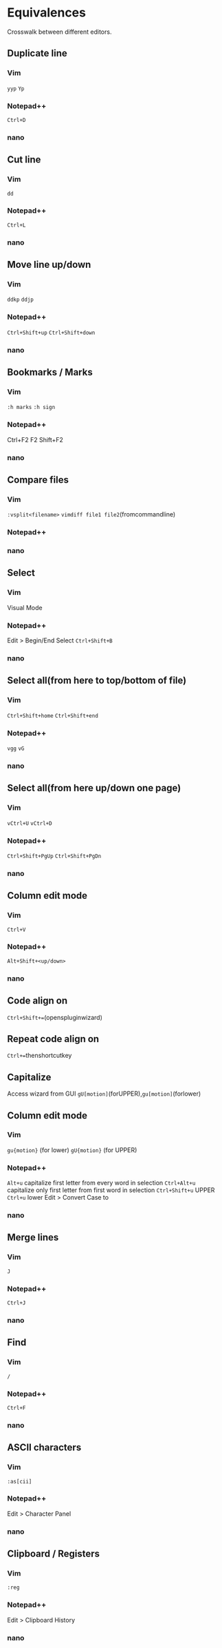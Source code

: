 # Equivalences

Crosswalk between different editors.



## Duplicate line

### Vim
`yyp`
`Yp`

### Notepad++
`Ctrl+D`

### nano


## Cut line

### Vim
`dd`

### Notepad++
`Ctrl+L`

### nano


## Move line up/down

### Vim
`ddkp`
`ddjp`

### Notepad++
`Ctrl+Shift+up`
`Ctrl+Shift+down`

### nano

## Bookmarks / Marks

### Vim
`:h marks`
`:h sign`

### Notepad++
Ctrl+F2
F2
Shift+F2

### nano















## Compare files

### Vim
`:vsplit<filename>`
`vimdiff file1 file2`(fromcommandline)

### Notepad++


### nano








## Select

### Vim
Visual Mode

### Notepad++
Edit > Begin/End Select
`Ctrl+Shift+B`


### nano



## Select all(from here to top/bottom of file)

### Vim
`Ctrl+Shift+home`
`Ctrl+Shift+end`

### Notepad++
`vgg`
`vG`

### nano


## Select all(from here up/down one page)

### Vim
`vCtrl+U`
`vCtrl+D`


### Notepad++
`Ctrl+Shift+PgUp`
`Ctrl+Shift+PgDn`


### nano




## Column edit mode

### Vim
`Ctrl+V`


### Notepad++
`Alt+Shift+<up/down>`


### nano





































## Code align on <char>
`Ctrl+Shift+=`(openspluginwizard)


## Repeat code align on <char>
`Ctrl+=`thenshortcutkey





## Capitalize
Access wizard from GUI
`gU[motion]`(forUPPER),`gu[motion]`(forlower)


## Column edit mode

### Vim
`gu{motion}` (for lower)
`gU{motion}` (for UPPER)

### Notepad++
`Alt+u` capitalize first letter from every word in selection
`Ctrl+Alt+u` capitalize only first letter from first word in selection
`Ctrl+Shift+u` UPPER
`Ctrl+u` lower
Edit > Convert Case to

### nano






## Merge lines

### Vim
`J`


### Notepad++
`Ctrl+J`


### nano







## Find

### Vim
`/`

### Notepad++
`Ctrl+F`

### nano





## ASCII characters

### Vim
`:as[cii]`


### Notepad++
Edit > Character Panel


### nano


## Clipboard / Registers

### Vim
`:reg`


### Notepad++
Edit > Clipboard History


### nano







